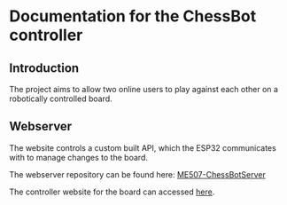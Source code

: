# Documentation for the ChessBot controller

## Introduction
The project aims to allow two online users to play against each other on a robotically controlled board.

## Webserver
The website controls a custom built API, which the ESP32 communicates with to manage changes to the board.

The webserver repository can be found here:
[ME507-ChessBotServer](https://github.com/sam-hud/ME507-ChessBotServer)

The controller website for the board can accessed [here](https://me507-chessbot.netlify.app).



